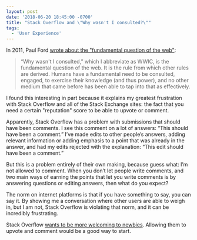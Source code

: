 ```yaml
---
layout: post
date: '2018-06-20 18:45:00 -0700'
title: "Stack Overflow and \"Why wasn't I consulted?\""
tags:
  - 'User Experience'
---
```

In 2011, Paul Ford [wrote about the "fundamental question of the web"](http://www.ftrain.com/wwic.html):

> “Why wasn't I consulted,” which I abbreviate as WWIC, is the fundamental question of the web. It is the rule from which other rules are derived. Humans have a fundamental need to be consulted, engaged, to exercise their knowledge (and thus power), and no other medium that came before has been able to tap into that as effectively.

I found this interesting in part because it explains my greatest frustration with Stack Overflow and all of the Stack Exchange sites: the fact that you need a certain "reputation" score to be able to upvote or comment.

Apparently, Stack Overflow has a problem with submissions that should have been comments. I see this comment on a lot of answers: “This should have been a comment.” I’ve made edits to other people’s answers, adding relevant information or adding emphasis to a point that was already in the answer, and had my edits rejected with the explanation: “This edit should have been a comment.”

But this is a problem entirely of their own making, because guess what: I’m not allowed to comment. When you don’t let people write comments, and two main ways of earning the points that let you write comments is by answering questions or editing answers, then what do you expect?

The norm on internet platforms is that if you have something to say, you can say it. By showing me a conversation where other users are able to weigh in, but I am not, Stack Overflow is violating that norm, and it can be incredibly frustrating.

Stack Overflow [wants to be more welcoming to newbies](https://stackoverflow.blog/2018/04/26/stack-overflow-isnt-very-welcoming-its-time-for-that-to-change/). Allowing them to upvote and comment would be a good way to start.
